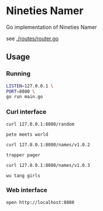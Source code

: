 # Nineties Namer

Go implementation of Nineties Namer

see [./routes/router.go](./routes/router.go)

## Usage

### Running
```sh
LISTEN=127.0.0.1 \
PORT=8080 \
go run main.go
```
### Curl interface

`curl 127.0.0.1:8080/random`
```
pete meets world
```

`curl 127.0.0.1:8080/names/v1.0.2`
```
trapper pager
```

`curl 127.0.0.1:8080/names/v1.0.3`
```
wu tang girls
```

### Web interface

`open http://localhost:8080`



